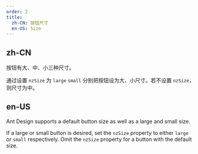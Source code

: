 ```yaml
---
order: 2
title:
  zh-CN: 按钮尺寸
  en-US: Size
---
```


## zh-CN

按钮有大、中、小三种尺寸。

通过设置 `nzSize` 为 `large` `small` 分别把按钮设为大、小尺寸。若不设置 `nzSize`，则尺寸为中。

## en-US

Ant Design supports a default button size as well as a large and small size.

If a large or small button is desired, set the `nzSize` property to either `large` or `small` respectively. Omit the `nzSize` property for a button with the default size.
